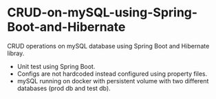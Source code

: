 # CRUD-on-mySQL-using-Spring-Boot-and-Hibernate
CRUD operations on mySQL database using Spring Boot and Hibernate libray.

* Unit test using Spring Boot.
* Configs are not hardcoded instead configured using property files.
* mySQL running on docker with persistent volume with two different databases (prod db and test db).

